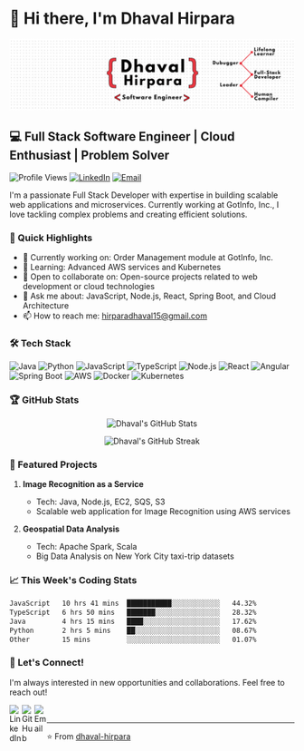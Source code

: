 # 👋 Hi there, I'm Dhaval Hirpara

<img src="images/banner.png" alt="Dhaval's GitHub Banner" />

## 💻 Full Stack Software Engineer | Cloud Enthusiast | Problem Solver

![Profile Views](https://komarev.com/ghpvc/?username=dhaval-hirpara&color=brightgreen)
[![LinkedIn](https://img.shields.io/badge/LinkedIn-Connect-blue)](https://linkedin.com/in/dhavalhirpara)
[![Email](https://img.shields.io/badge/Email-Contact-red)](mailto:hirparadhaval15@gmail.com)

I'm a passionate Full Stack Developer with expertise in building scalable web applications and microservices. Currently working at GotInfo, Inc., I love tackling complex problems and creating efficient solutions.

### 🚀 Quick Highlights

- 🔭 Currently working on: Order Management module at GotInfo, Inc.
- 🌱 Learning: Advanced AWS services and Kubernetes
- 👯 Open to collaborate on: Open-source projects related to web development or cloud technologies
- 💬 Ask me about: JavaScript, Node.js, React, Spring Boot, and Cloud Architecture
- 📫 How to reach me: [hirparadhaval15@gmail.com](mailto:hirparadhaval15@gmail.com)

### 🛠️ Tech Stack

![Java](https://img.shields.io/badge/-Java-007396?style=flat-square&logo=java)
![Python](https://img.shields.io/badge/-Python-3776AB?style=flat-square&logo=python&logoColor=white)
![JavaScript](https://img.shields.io/badge/-JavaScript-F7DF1E?style=flat-square&logo=javascript&logoColor=black)
![TypeScript](https://img.shields.io/badge/-TypeScript-007ACC?style=flat-square&logo=typescript&logoColor=white)
![Node.js](https://img.shields.io/badge/-Node.js-339933?style=flat-square&logo=node.js&logoColor=white)
![React](https://img.shields.io/badge/-React-61DAFB?style=flat-square&logo=react&logoColor=black)
![Angular](https://img.shields.io/badge/-Angular-DD0031?style=flat-square&logo=angular)
![Spring Boot](https://img.shields.io/badge/-Spring%20Boot-6DB33F?style=flat-square&logo=spring&logoColor=white)
![AWS](https://img.shields.io/badge/-AWS-232F3E?style=flat-square&logo=amazon-aws)
![Docker](https://img.shields.io/badge/-Docker-2496ED?style=flat-square&logo=docker&logoColor=white)
![Kubernetes](https://img.shields.io/badge/-Kubernetes-326CE5?style=flat-square&logo=kubernetes&logoColor=white)

### 🏆 GitHub Stats

<p align="center">
  <img src="https://github-readme-stats.vercel.app/api?username=dhaval-hirpara&show_icons=true&theme=radical" alt="Dhaval's GitHub Stats" />
</p>

<p align="center">
  <img src="https://github-readme-streak-stats.herokuapp.com/?user=dhaval-hirpara&theme=radical" alt="Dhaval's GitHub Streak" />
</p>

### 🌟 Featured Projects

1. **Image Recognition as a Service**
   - Tech: Java, Node.js, EC2, SQS, S3
   - Scalable web application for Image Recognition using AWS services

2. **Geospatial Data Analysis**
   - Tech: Apache Spark, Scala
   - Big Data Analysis on New York City taxi-trip datasets

### 📈 This Week's Coding Stats

<!--START_SECTION:waka-->
```text
JavaScript   10 hrs 41 mins  ███████████░░░░░░░░░░░░   44.32%
TypeScript   6 hrs 50 mins   ███████░░░░░░░░░░░░░░░░   28.32%
Java         4 hrs 15 mins   ████░░░░░░░░░░░░░░░░░░░   17.62%
Python       2 hrs 5 mins    ██░░░░░░░░░░░░░░░░░░░░░   08.67%
Other        15 mins         ░░░░░░░░░░░░░░░░░░░░░░░   01.07%
```
<!--END_SECTION:waka-->

### 🤝 Let's Connect!

I'm always interested in new opportunities and collaborations. Feel free to reach out!

[<img align="left" alt="LinkedIn" width="22px" src="https://cdn.jsdelivr.net/npm/simple-icons@v3/icons/linkedin.svg" />](https://linkedin.com/in/dhavalhirpara)
[<img align="left" alt="GitHub" width="22px" src="https://cdn.jsdelivr.net/npm/simple-icons@v3/icons/github.svg" />](https://github.com/dhaval-hirpara)
[<img align="left" alt="Email" width="22px" src="https://cdn.jsdelivr.net/npm/simple-icons@v3/icons/gmail.svg" />](mailto:hirparadhaval15@gmail.com)

<br />

---

⭐️ From [dhaval-hirpara](https://github.com/dhaval-hirpara)
